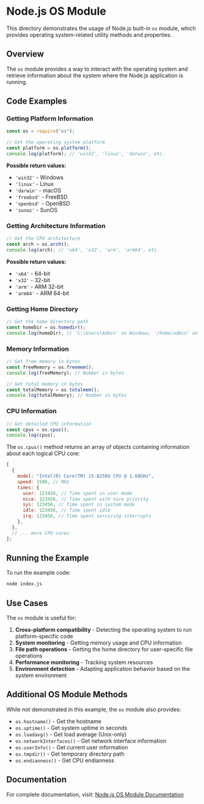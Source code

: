 # Node.js OS Module

This directory demonstrates the usage of Node.js built-in `os` module, which provides operating system-related utility methods and properties.

## Overview

The `os` module provides a way to interact with the operating system and retrieve information about the system where the Node.js application is running.

## Code Examples

### Getting Platform Information

```javascript
const os = require("os");

// Get the operating system platform
const platform = os.platform();
console.log(platform); // 'win32', 'linux', 'darwin', etc.
```

**Possible return values:**

- `'win32'` - Windows
- `'linux'` - Linux
- `'darwin'` - macOS
- `'freebsd'` - FreeBSD
- `'openbsd'` - OpenBSD
- `'sunos'` - SunOS

### Getting Architecture Information

```javascript
// Get the CPU architecture
const arch = os.arch();
console.log(arch); // 'x64', 'x32', 'arm', 'arm64', etc.
```

**Possible return values:**

- `'x64'` - 64-bit
- `'x32'` - 32-bit
- `'arm'` - ARM 32-bit
- `'arm64'` - ARM 64-bit

### Getting Home Directory

```javascript
// Get the home directory path
const homeDir = os.homedir();
console.log(homeDir); // 'C:\Users\Admin' on Windows, '/home/admin' on Linux
```

### Memory Information

```javascript
// Get free memory in bytes
const freeMemory = os.freemem();
console.log(freeMemory); // Number in bytes

// Get total memory in bytes
const totalMemory = os.totalmem();
console.log(totalMemory); // Number in bytes
```

### CPU Information

```javascript
// Get detailed CPU information
const cpus = os.cpus();
console.log(cpus);
```

The `os.cpus()` method returns an array of objects containing information about each logical CPU core:

```javascript
[
  {
    model: "Intel(R) Core(TM) i5-8250U CPU @ 1.60GHz",
    speed: 1596, // MHz
    times: {
      user: 123456, // Time spent in user mode
      nice: 123456, // Time spent with nice priority
      sys: 123456, // Time spent in system mode
      idle: 123456, // Time spent idle
      irq: 123456, // Time spent servicing interrupts
    },
  },
  // ... more CPU cores
];
```

## Running the Example

To run the example code:

```bash
node index.js
```

## Use Cases

The `os` module is useful for:

1. **Cross-platform compatibility** - Detecting the operating system to run platform-specific code
2. **System monitoring** - Getting memory usage and CPU information
3. **File path operations** - Getting the home directory for user-specific file operations
4. **Performance monitoring** - Tracking system resources
5. **Environment detection** - Adapting application behavior based on the system environment

## Additional OS Module Methods

While not demonstrated in this example, the `os` module also provides:

- `os.hostname()` - Get the hostname
- `os.uptime()` - Get system uptime in seconds
- `os.loadavg()` - Get load average (Unix-only)
- `os.networkInterfaces()` - Get network interface information
- `os.userInfo()` - Get current user information
- `os.tmpdir()` - Get temporary directory path
- `os.endianness()` - Get CPU endianness

## Documentation

For complete documentation, visit: [Node.js OS Module Documentation](https://nodejs.org/api/os.html)
